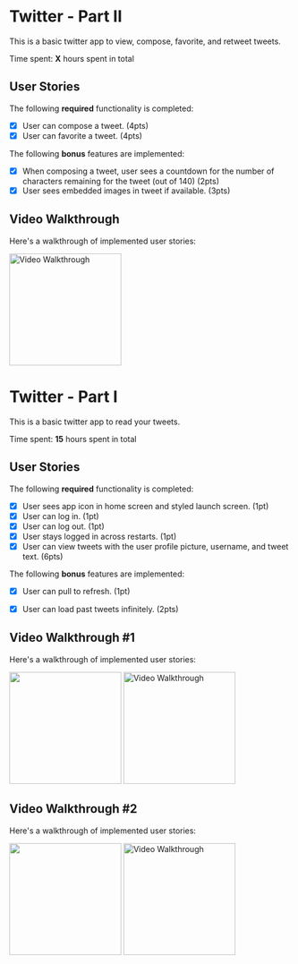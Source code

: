 
# Twitter - Part II

This is a basic twitter app to view, compose, favorite, and retweet tweets.

Time spent: **X** hours spent in total

## User Stories

The following **required** functionality is completed:

- [x] User can compose a tweet. (4pts)
- [x] User can favorite a tweet. (4pts)

The following **bonus** features are implemented:

- [x] When composing a tweet, user sees a countdown for the number of characters remaining for the tweet (out of 140) (2pts)
- [x] User sees embedded images in tweet if available. (3pts)

## Video Walkthrough

Here's a walkthrough of implemented user stories:

<img src='http://g.recordit.co/RCzxzHkXq3.gif' title='Video Walkthrough' width='200' alt='Video Walkthrough' />

# Twitter - Part I

This is a basic twitter app to read your tweets.

Time spent: **15** hours spent in total

## User Stories

The following **required** functionality is completed:

- [x] User sees app icon in home screen and styled launch screen. (1pt)
- [x] User can log in. (1pt)
- [x] User can log out. (1pt)
- [x] User stays logged in across restarts. (1pt)
- [x] User can view tweets with the user profile picture, username, and tweet text. (6pts)

The following **bonus** features are implemented:

- [x] User can pull to refresh. (1pt)
- [x] User can load past tweets infinitely. (2pts)


## Video Walkthrough #1

Here's a walkthrough of implemented user stories:
 
<img src="http://g.recordit.co/L5QlaQsk5X.gif" width=200> <img src='http://g.recordit.co/qLSuIMnGOg.gif' title='Video Walkthrough' width='200' alt='Video Walkthrough' />

## Video Walkthrough #2

Here's a walkthrough of implemented user stories:

<img src="http://g.recordit.co/VDEiFAz3yj.gif" width=200> <img src='http://g.recordit.co/5903aXdAoI.gif' title='Video Walkthrough #2' width='200' alt='Video Walkthrough' /> 
